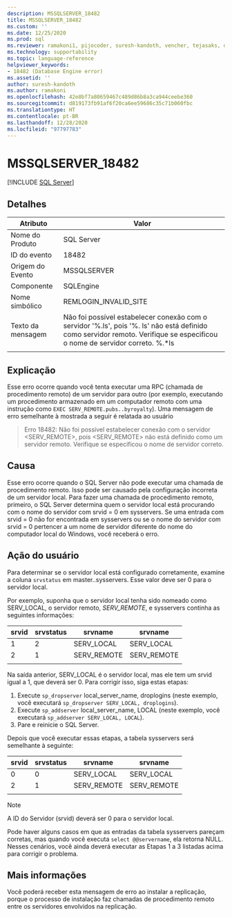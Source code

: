 ```yaml
---
description: MSSQLSERVER_18482
title: MSSQLSERVER_18482
ms.custom: ''
ms.date: 12/25/2020
ms.prod: sql
ms.reviewer: ramakoni1, pijocoder, suresh-kandoth, vencher, tejasaks, docast
ms.technology: supportability
ms.topic: language-reference
helpviewer_keywords:
- 18482 (Database Engine error)
ms.assetid: ''
author: suresh-kandoth
ms.author: ramakoni
ms.openlocfilehash: 42e8bf7a80659467c489d86b8a3ca944ceebe360
ms.sourcegitcommit: d819173fb91af6f20ca6ee59686c35c71b060fbc
ms.translationtype: HT
ms.contentlocale: pt-BR
ms.lasthandoff: 12/28/2020
ms.locfileid: "97797783"
---
```

# <a name="mssqlserver_18482"></a>MSSQLSERVER_18482
 [!INCLUDE [SQL Server](../../includes/applies-to-version/sqlserver.md)]

## <a name="details"></a>Detalhes

|Atributo|Valor|
|---|---|
|Nome do Produto|SQL Server|
|ID do evento|18482|
|Origem do Evento|MSSQLSERVER|
|Componente|SQLEngine|
|Nome simbólico|REMLOGIN_INVALID_SITE|
|Texto da mensagem|Não foi possível estabelecer conexão com o servidor '%.ls', pois '%. ls' não está definido como servidor remoto. Verifique se especificou o nome de servidor correto. %.*ls|
||

## <a name="explanation"></a>Explicação

Esse erro ocorre quando você tenta executar uma RPC (chamada de procedimento remoto) de um servidor para outro (por exemplo, executando um procedimento armazenado em um computador remoto com uma instrução como `EXEC SERV_REMOTE.pubs..byroyalty`). Uma mensagem de erro semelhante à mostrada a seguir é relatada ao usuário

> Erro 18482: Não foi possível estabelecer conexão com o servidor \<SERV_REMOTE>, pois \<SERV_REMOTE> não está definido como um servidor remoto. Verifique se especificou o nome de servidor correto.

## <a name="cause"></a>Causa

Esse erro ocorre quando o SQL Server não pode executar uma chamada de procedimento remoto. Isso pode ser causado pela configuração incorreta de um servidor local. Para fazer uma chamada de procedimento remoto, primeiro, o SQL Server determina quem o servidor local está procurando com o nome do servidor com srvid = 0 em sysservers. Se uma entrada com srvid = 0 não for encontrada em sysservers ou se o nome do servidor com srvid = 0 pertencer a um nome de servidor diferente do nome do computador local do Windows, você receberá o erro.

## <a name="user-action"></a>Ação do usuário

Para determinar se o servidor local está configurado corretamente, examine a coluna `srvstatus` em master..sysservers. Esse valor deve ser 0 para o servidor local.

Por exemplo, suponha que o servidor local tenha sido nomeado como SERV_LOCAL, o servidor remoto, *SERV_REMOTE*, e sysservers continha as seguintes informações:

|srvid|srvstatus|srvname|srvname|
|---|---|---|---|
|1|2|SERV_LOCAL|SERV_LOCAL|
|2|1|SERV_REMOTE|SERV_REMOTE|
||||

Na saída anterior, SERV_LOCAL é o servidor local, mas ele tem um srvid igual a 1, que deverá ser 0. Para corrigir isso, siga estas etapas:

1. Execute `sp_dropserver` local_server_name, droplogins (neste exemplo, você executará `sp_dropserver SERV_LOCAL, droplogins`).
1. Execute `sp_addserver` local_server_name, LOCAL (neste exemplo, você executará `sp_addserver SERV_LOCAL, LOCAL`).
1. Pare e reinicie o SQL Server.

Depois que você executar essas etapas, a tabela sysservers será semelhante à seguinte:

|srvid|srvstatus|srvname|srvname|
|---|---|---|---|
|0|0|SERV_LOCAL|SERV_LOCAL|
|2|1|SERV_REMOTE|SERV_REMOTE|
||||

> [!NOTE]
> A ID do Servidor (srvid) deverá ser 0 para o servidor local.

Pode haver alguns casos em que as entradas da tabela sysservers pareçam corretas, mas quando você executa `select @@servername`, ela retorna NULL. Nesses cenários, você ainda deverá executar as Etapas 1 a 3 listadas acima para corrigir o problema.

## <a name="more-information"></a>Mais informações

Você poderá receber esta mensagem de erro ao instalar a replicação, porque o processo de instalação faz chamadas de procedimento remoto entre os servidores envolvidos na replicação.
